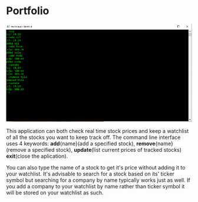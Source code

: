 # Portfolio
![image](stonks.PNG)

This application can both check real time stock prices and keep a watchlist of all the stocks you want to keep track off.
The command line interface uses 4 keywords:
**add**{name}(add a specified stock),
**remove**{name}(remove a specified stock),
**update**(list current prices of tracked stocks)
**exit**(close the aplication).

You can also type the name of a stock to get it's price without adding it to your watchlist.
It's advisable to search for a stock based on its' ticker symbol but searching for a company by name typically works just as well.
If you add a company to your watchlist by name rather than ticker symbol it will be stored on your watchlist as such.
